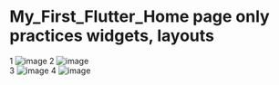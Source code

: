 # My_First_Flutter_Home page only practices widgets, layouts 

1
![image](https://github.com/user-attachments/assets/a2738e89-48ad-40f4-9e82-0f9bb64d8ba2)
2
![image](https://github.com/user-attachments/assets/582223c7-073a-48ba-82d5-1d14b2b074d8)<br>
3
![image](https://github.com/user-attachments/assets/074c55b8-928a-49ca-b7a5-f6bd52ab10b2)
4
![image](https://github.com/user-attachments/assets/a0cf7902-6157-4d9d-910c-4ab1f38c7d2c)



 
